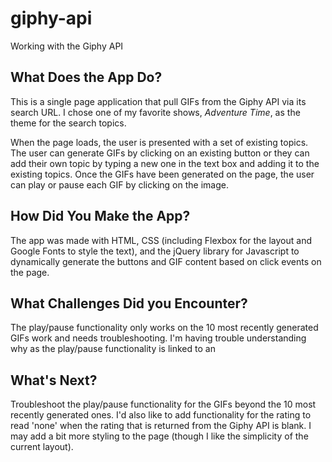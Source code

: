 # giphy-api
Working with the Giphy API

## What Does the App Do?

This is a single page application that pull GIFs from the Giphy API via its search URL. I chose one of my favorite shows, *Adventure Time*, as the theme for the search topics. 

When the page loads, the user is presented with a set of existing topics. The user can generate GIFs by clicking on an existing button or they can add their own topic by typing a new one in the text box and adding it to the existing topics. Once the GIFs have been generated on the page, the user can play or pause each GIF by clicking on the image.

## How Did You Make the App?

The app was made with HTML, CSS (including Flexbox for the layout and Google Fonts to style the text), and the jQuery library for Javascript to dynamically generate the buttons and GIF content based on click events on the page.

## What Challenges Did you Encounter?

The play/pause functionality only works on the 10 most recently generated GIFs work and needs troubleshooting. I'm having trouble understanding why as the play/pause functionality is linked to an 

## What's Next?

Troubleshoot the play/pause functionality for the GIFs beyond the 10 most recently generated ones. I'd also like to add functionality for the rating to read 'none' when the rating that is returned from the Giphy API is blank. I may add a bit more styling to the page (though I like the simplicity of the current layout).